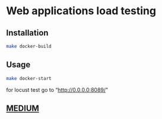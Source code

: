 # Web applications load testing


## Installation

```bash
make docker-build
```

## Usage

```bash
make docker-start
```
for locust test go to “http://0.0.0.0:8089/"

## [MEDIUM](https://medium.com/@sdamoosavi/web-application-load-testing-with-locust-c532f2f5b3eb)
